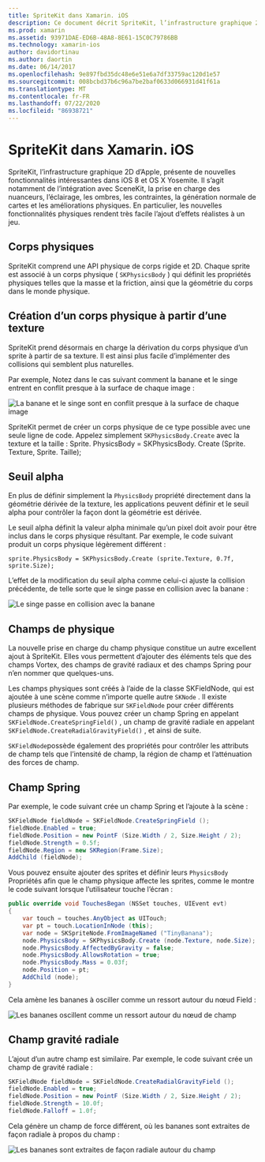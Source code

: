 ```yaml
---
title: SpriteKit dans Xamarin. iOS
description: Ce document décrit SpriteKit, l’infrastructure graphique 2D d’Apple qui s’intègre à SceneKit, intègre la physique et l’animation, inclut la prise en charge de l’éclairage et de l’ombrage, et bien plus encore. SpriteKit peut être utilisé pour créer des jeux 2D.
ms.prod: xamarin
ms.assetid: 93971DAE-ED6B-48A8-8E61-15C0C79786BB
ms.technology: xamarin-ios
author: davidortinau
ms.author: daortin
ms.date: 06/14/2017
ms.openlocfilehash: 9e897fbd35dc48e6e51e6a7df33759ac120d1e57
ms.sourcegitcommit: 008bcbd37b6c96a7be2baf0633d066931d41f61a
ms.translationtype: MT
ms.contentlocale: fr-FR
ms.lasthandoff: 07/22/2020
ms.locfileid: "86938721"
---
```

# <a name="spritekit-in-xamarinios"></a>SpriteKit dans Xamarin. iOS

SpriteKit, l’infrastructure graphique 2D d’Apple, présente de nouvelles fonctionnalités intéressantes dans iOS 8 et OS X Yosemite. Il s’agit notamment de l’intégration avec SceneKit, la prise en charge des nuanceurs, l’éclairage, les ombres, les contraintes, la génération normale de cartes et les améliorations physiques. En particulier, les nouvelles fonctionnalités physiques rendent très facile l’ajout d’effets réalistes à un jeu.

## <a name="physics-bodies"></a>Corps physiques

SpriteKit comprend une API physique de corps rigide et 2D. Chaque sprite est associé à un corps physique ( `SKPhysicsBody` ) qui définit les propriétés physiques telles que la masse et la friction, ainsi que la géométrie du corps dans le monde physique.

## <a name="creating-a-physics-body-from-a-texture"></a>Création d’un corps physique à partir d’une texture
SpriteKit prend désormais en charge la dérivation du corps physique d’un sprite à partir de sa texture. Il est ainsi plus facile d’implémenter des collisions qui semblent plus naturelles.

Par exemple, Notez dans le cas suivant comment la banane et le singe entrent en conflit presque à la surface de chaque image :

![La banane et le singe sont en conflit presque à la surface de chaque image](spritekit-images/image13.png)

SpriteKit permet de créer un corps physique de ce type possible avec une seule ligne de code. Appelez simplement `SKPhysicsBody.Create` avec la texture et la taille : Sprite. PhysicsBody = SKPhysicsBody. Create (Sprite. Texture, Sprite. Taille);

## <a name="alpha-threshold"></a>Seuil alpha

En plus de définir simplement la `PhysicsBody` propriété directement dans la géométrie dérivée de la texture, les applications peuvent définir et le seuil alpha pour contrôler la façon dont la géométrie est dérivée. 

Le seuil alpha définit la valeur alpha minimale qu’un pixel doit avoir pour être inclus dans le corps physique résultant. Par exemple, le code suivant produit un corps physique légèrement différent :

```chsarp
sprite.PhysicsBody = SKPhysicsBody.Create (sprite.Texture, 0.7f, sprite.Size);
```

L’effet de la modification du seuil alpha comme celui-ci ajuste la collision précédente, de telle sorte que le singe passe en collision avec la banane :

![Le singe passe en collision avec la banane](spritekit-images/image14.png)

## <a name="physics-fields"></a>Champs de physique

La nouvelle prise en charge du champ physique constitue un autre excellent ajout à SpriteKit. Elles vous permettent d’ajouter des éléments tels que des champs Vortex, des champs de gravité radiaux et des champs Spring pour n’en nommer que quelques-uns.

Les champs physiques sont créés à l’aide de la classe SKFieldNode, qui est ajoutée à une scène comme n’importe quelle autre `SKNode` . Il existe plusieurs méthodes de fabrique sur `SKFieldNode` pour créer différents champs de physique. Vous pouvez créer un champ Spring en appelant `SKFieldNode.CreateSpringField()` , un champ de gravité radiale en appelant `SKFieldNode.CreateRadialGravityField()` , et ainsi de suite.

`SKFieldNode`possède également des propriétés pour contrôler les attributs de champ tels que l’intensité de champ, la région de champ et l’atténuation des forces de champ.

## <a name="spring-field"></a>Champ Spring

Par exemple, le code suivant crée un champ Spring et l’ajoute à la scène :

```csharp
SKFieldNode fieldNode = SKFieldNode.CreateSpringField ();
fieldNode.Enabled = true;
fieldNode.Position = new PointF (Size.Width / 2, Size.Height / 2);
fieldNode.Strength = 0.5f;
fieldNode.Region = new SKRegion(Frame.Size);
AddChild (fieldNode);
```

Vous pouvez ensuite ajouter des sprites et définir leurs `PhysicsBody` Propriétés afin que le champ physique affecte les sprites, comme le montre le code suivant lorsque l’utilisateur touche l’écran :

```csharp
public override void TouchesBegan (NSSet touches, UIEvent evt)
{
    var touch = touches.AnyObject as UITouch;
    var pt = touch.LocationInNode (this);
    var node = SKSpriteNode.FromImageNamed ("TinyBanana");
    node.PhysicsBody = SKPhysicsBody.Create (node.Texture, node.Size);
    node.PhysicsBody.AffectedByGravity = false;
    node.PhysicsBody.AllowsRotation = true;
    node.PhysicsBody.Mass = 0.03f;
    node.Position = pt;
    AddChild (node);
}
```

Cela amène les bananes à osciller comme un ressort autour du nœud Field :

![Les bananes oscillent comme un ressort autour du nœud de champ](spritekit-images/image15.png)

## <a name="radial-gravity-field"></a>Champ gravité radiale

L’ajout d’un autre champ est similaire. Par exemple, le code suivant crée un champ de gravité radiale :

```csharp
SKFieldNode fieldNode = SKFieldNode.CreateRadialGravityField ();
fieldNode.Enabled = true;
fieldNode.Position = new PointF (Size.Width / 2, Size.Height / 2);
fieldNode.Strength = 10.0f;
fieldNode.Falloff = 1.0f;
```

Cela génère un champ de force différent, où les bananes sont extraites de façon radiale à propos du champ :

![Les bananes sont extraites de façon radiale autour du champ](spritekit-images/image16.png)
